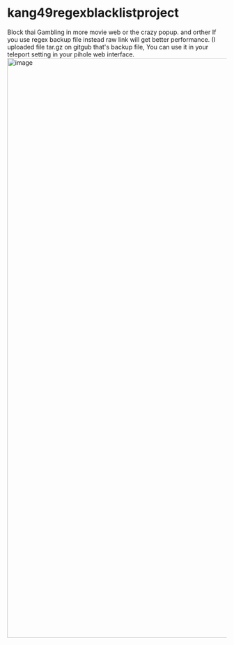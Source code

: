 # kang49regexblacklistproject
Block thai Gambling in more movie web or the crazy popup.
and orther
If you use regex backup file instead raw link will get better performance. (I uploaded file tar.gz on gitgub that's backup file, You can use it in your teleport setting in your pihole web interface.
<img width="1332" alt="image" src="https://user-images.githubusercontent.com/81503963/154835706-2e16eab3-12bf-4c8f-ab07-fa563b83380b.png">
